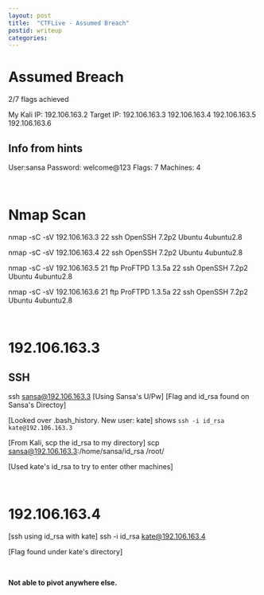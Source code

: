 ```yaml
---
layout: post
title:  "CTFLive - Assumed Breach"
postid: writeup
categories:
---
```

# Assumed Breach
2/7 flags achieved

My Kali IP: 192.106.163.2
Target IP: 
192.106.163.3
192.106.163.4
192.106.163.5
192.106.163.6

## Info from hints
User:sansa 
Password: welcome@123
Flags: 7
Machines: 4

<br />

# Nmap Scan
nmap -sC -sV 192.106.163.3
22 ssh OpenSSH 7.2p2 Ubuntu 4ubuntu2.8

nmap -sC -sV 192.106.163.4
22 ssh OpenSSH 7.2p2 Ubuntu 4ubuntu2.8

nmap -sC -sV 192.106.163.5
21 ftp ProFTPD 1.3.5a
22 ssh OpenSSH 7.2p2 Ubuntu 4ubuntu2.8

nmap -sC -sV 192.106.163.6
21 ftp ProFTPD 1.3.5a
22 ssh OpenSSH 7.2p2 Ubuntu 4ubuntu2.8

<br />

# 192.106.163.3
## SSH
ssh sansa@192.106.163.3
[Using Sansa's U/Pw]
[Flag and id_rsa found on Sansa's Directoy]

[Looked over .bash_history. New user: kate]
shows ```ssh -i id_rsa kate@192.106.163.3```

[From Kali, scp the id_rsa to my directory]
scp sansa@192.106.163.3:/home/sansa/id_rsa /root/

[Used kate's id_rsa to try to enter other machines]

<br />

# 192.106.163.4
[ssh using id_rsa with kate]
ssh -i id_rsa kate@192.106.163.4

[Flag found under kate's directory]

<br />

**Not able to pivot anywhere else.**